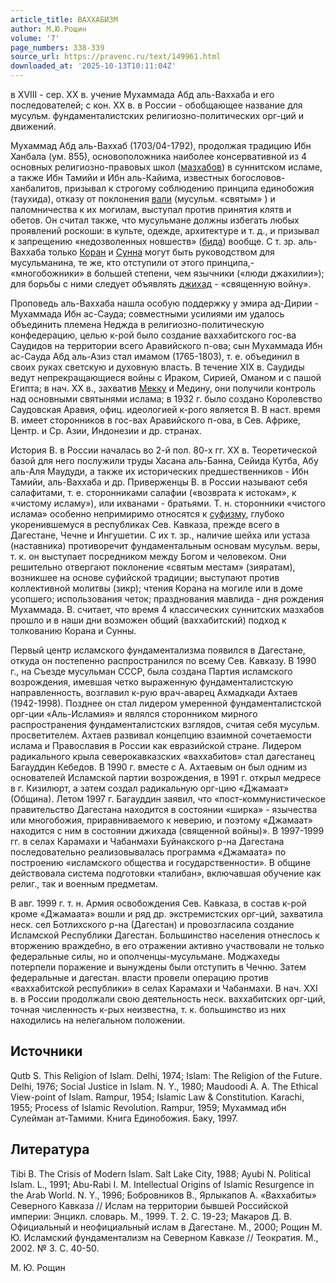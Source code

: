 ```yaml
---
article_title: ВАХХАБИЗМ
author: М.Ю.Рощин
volume: '7'
page_numbers: 338-339
source_url: https://pravenc.ru/text/149961.html
downloaded_at: '2025-10-13T10:11:04Z'
---
```


в XVIII - сер. XX в. учение Мухаммада Абд аль-Ваххаба и его последователей; с кон. XX в. в России - обобщающее название для мусульм. фундаменталистских религиозно-политических орг-ций и движений.

Мухаммад Абд аль-Ваххаб (1703/04-1792), продолжая традицию Ибн Ханбала (ум. 855), основоположника наиболее консервативной из 4 основных религиозно-правовых школ ([мазхабов](https://pravenc.ru/text/мазхабов.html)) в суннитском исламе, а также Ибн Тамийи и Ибн аль-Кайима, известных богословов-ханбалитов, призывал к строгому соблюдению принципа единобожия (таухида), отказу от поклонения [вали](https://pravenc.ru/text/вали.html) (мусульм. «святым» ) и паломничества к их могилам, выступал против принятия клятв и обетов. Он считал также, что мусульмане должны избегать любых проявлений роскоши: в культе, одежде, архитектуре и т. д., и призывал к запрещению «недозволенных новшеств» ([бида](https://pravenc.ru/text/бида.html)) вообще. С т. зр. аль-Ваххаба только [Коран](https://pravenc.ru/text/Коран.html) и [Сунна](https://pravenc.ru/text/Сунна.html) могут быть руководством для мусульманина, те же, кто отступили от этого принципа,- «многобожники» в большей степени, чем язычники («люди джахилии»); для борьбы с ними следует объявлять [джихад](https://pravenc.ru/text/джихад.html) - «священную войну».

Проповедь аль-Ваххаба нашла особую поддержку у эмира ад-Дирии - Мухаммада Ибн ас-Сауда; совместными усилиями им удалось объединить племена Неджда в религиозно-политическую конфедерацию, целью к-рой было создание ваххабитского гос-ва Саудидов на территории всего Аравийского п-ова; сын Мухаммада Ибн ас-Сауда Абд аль-Азиз стал имамом (1765-1803), т. е. объединил в своих руках светскую и духовную власть. В течение XIX в. Саудиды ведут непрекращающиеся войны с Ираком, Сирией, Оманом и с пашой Египта; в нач. XX в., захватив [Мекку](https://pravenc.ru/text/Мекку.html) и Медину, они получили контроль над основными святынями ислама; в 1932 г. было создано Королевство Саудовская Аравия, офиц. идеологией к-рого является В. В наст. время В. имеет сторонников в гос-вах Аравийского п-ова, в Сев. Африке, Центр. и Ср. Азии, Индонезии и др. странах.

История В. в России началась во 2-й пол. 80-х гг. XX в. Теоретической базой для него послужили труды Хасана аль-Банна, Сейида Кутба, Абу аль-Аля Маудуди, а также их исторических предшественников - Ибн Тамийи, аль-Ваххаба и др. Приверженцы В. в России называют себя салафитами, т. е. сторонниками салафии («возврата к истокам», к «чистому исламу»), или ихванами - братьями. Т. н. сторонники «чистого ислама» особенно непримиримо относятся к [суфизму](https://pravenc.ru/text/суфизму.html), глубоко укоренившемуся в республиках Сев. Кавказа, прежде всего в Дагестане, Чечне и Ингушетии. С их т. зр., наличие шейха или устаза (наставника) противоречит фундаментальным основам мусульм. веры, т. к. он выступает посредником между Богом и человеком. Они решительно отвергают поклонение «святым местам» (зияратам), возникшее на основе суфийской традиции; выступают против коллективной молитвы (зикр); чтения Корана на могиле или в доме усопшего; использования четок; празднования мавлида - дня рождения Мухаммада. В. считает, что время 4 классических суннитских мазхабов прошло и в наши дни возможен общий (ваххабитский) подход к толкованию Корана и Сунны.

Первый центр исламского фундаментализма появился в Дагестане, откуда он постепенно распространился по всему Сев. Кавказу. В 1990 г., на Съезде мусульман СССР, была создана Партия исламского возрождения, имевшая четко выраженную фундаменталистскую направленность, возглавил к-рую врач-аварец Ахмадкади Ахтаев (1942-1998). Позднее он стал лидером умеренной фундаменталистской орг-ции «Аль-Исламия» и являлся сторонником мирного распространения фундаменталистских взглядов, считая себя мусульм. просветителем. Ахтаев развивал концепцию взаимной сочетаемости ислама и Православия в России как евразийской стране. Лидером радикального крыла северокавказских «ваххабитов» стал дагестанец Багауддин Кебедов. В 1990 г. вместе с А. Ахтаевым он был одним из основателей Исламской партии возрождения, в 1991 г. открыл медресе в г. Кизилюрт, а затем создал радикальную орг-цию «Джамаат» (Община). Летом 1997 г. Багауддин заявил, что «пост-коммунистическое правительство Дагестана находится в состоянии «ширка» - язычества или многобожия, приравниваемого к неверию, и поэтому «Джамаат» находится с ним в состоянии джихада (священной войны)». В 1997-1999 гг. в селах Карамахи и Чабанмахи Буйнакского р-на Дагестана последовательно реализовывалась программа «Джамаата» по построению «исламского общества и государственности». В общине действовала система подготовки «талибан», включавшая обучение как религ., так и военным предметам.

В авг. 1999 г. т. н. Армия освобождения Сев. Кавказа, в состав к-рой кроме «Джамаата» вошли и ряд др. экстремистских орг-ций, захватила неск. сел Ботлихского р-на (Дагестан) и провозгласила создание Исламской Республики Дагестан. Большинство населения отнеслось к вторжению враждебно, в его отражении активно участвовали не только федеральные силы, но и ополченцы-мусульмане. Моджахеды потерпели поражение и вынуждены были отступить в Чечню. Затем федеральные и дагестан. власти провели операцию против «ваххабитской республики» в селах Карамахи и Чабанмахи. В нач. XXI в. в России продолжали свою деятельность неск. ваххабитских орг-ций, точная численность к-рых неизвестна, т. к. большинство из них находились на нелегальном положении.

## Источники

Qutb S. This Religion of Islam. Delhi, 1974; Islam: The Religion of the Future. Delhi, 1976; Social Justice in Islam. N. Y., 1980; Maudoodi A. A. The Ethical View-point of Islam. Rampur, 1954; Islamic Law & Constitution. Karachi, 1955; Process of Islamic Revolution. Rampur, 1959; Мухаммад ибн Сулейман ат-Тамими. Книга Единобожия. Баку, 1997.

## Литература

Tibi B. The Crisis of Modern Islam. Salt Lake City, 1988; Ayubi N. Political Islam. L., 1991; Abu-Rabi I. M. Intellectual Origins of Islamic Resurgence in the Arab World. N. Y., 1996; Бобровников В., Ярлыкапов А. «Ваххабиты» Северного Кавказа // Ислам на территории бывшей Российской империи: Энцикл. словарь. М., 1999. Т. 2. С. 19-23; Макаров Д. В. Официальный и неофициальный ислам в Дагестане. М., 2000; Рощин М. Ю. Исламский фундаментализм на Северном Кавказе // Теократия. М., 2002. № 3. С. 40-50.

М.   Ю.   Рощин

